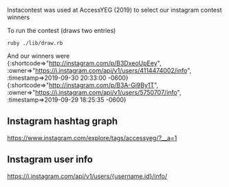 Instacontest was used at AccessYEG (2019) to select our instagram contest winners

To run the contest (draws two entries)
```
ruby ./lib/draw.rb
```

And our winners were
{:shortcode=>"http://instagram.com/p/B3DxeoUpEey", :owner=>"https://i.instagram.com/api/v1/users/4114474002/info", :timestamp=>2019-09-30 20:33:00 -0600}
{:shortcode=>"http://instagram.com/p/B3A-Gi9By1T", :owner=>"https://i.instagram.com/api/v1/users/5750707/info", :timestamp=>2019-09-29 18:25:35 -0600}

## Instagram hashtag graph
https://www.instagram.com/explore/tags/accessyeg/?__a=1
## Instagram user info
https://i.instagram.com/api/v1/users/{username.id}/info/

